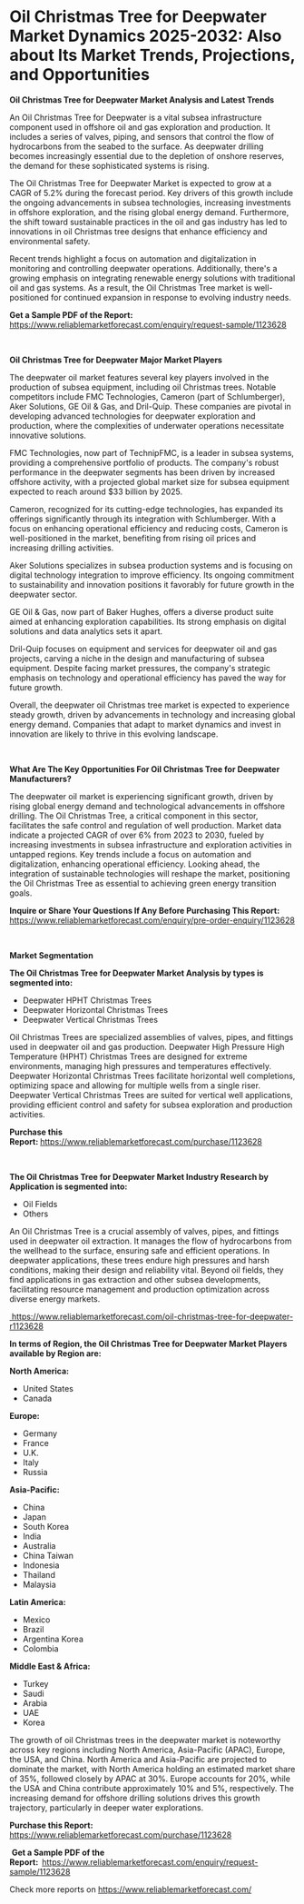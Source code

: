 <p><h1>Oil Christmas Tree for Deepwater Market Dynamics 2025-2032: Also about Its Market Trends, Projections, and Opportunities</h1></p><p><strong>Oil Christmas Tree for Deepwater Market Analysis and Latest Trends</strong></p>
<p><p>An Oil Christmas Tree for Deepwater is a vital subsea infrastructure component used in offshore oil and gas exploration and production. It includes a series of valves, piping, and sensors that control the flow of hydrocarbons from the seabed to the surface. As deepwater drilling becomes increasingly essential due to the depletion of onshore reserves, the demand for these sophisticated systems is rising.</p><p>The Oil Christmas Tree for Deepwater Market is expected to grow at a CAGR of 5.2% during the forecast period. Key drivers of this growth include the ongoing advancements in subsea technologies, increasing investments in offshore exploration, and the rising global energy demand. Furthermore, the shift toward sustainable practices in the oil and gas industry has led to innovations in oil Christmas tree designs that enhance efficiency and environmental safety.</p><p>Recent trends highlight a focus on automation and digitalization in monitoring and controlling deepwater operations. Additionally, there's a growing emphasis on integrating renewable energy solutions with traditional oil and gas systems. As a result, the Oil Christmas Tree market is well-positioned for continued expansion in response to evolving industry needs.</p></p>
<p><strong>Get a Sample PDF of the Report:&nbsp;</strong> <a href="https://www.reliablemarketforecast.com/enquiry/request-sample/1123628?utm_campaign=2193&utm_medium=2&utm_source=Github&utm_content=ia&utm_term=05022025&utm_id=oil-christmas-tree-for-deepwater">https://www.reliablemarketforecast.com/enquiry/request-sample/1123628</a></p>
<p>&nbsp;</p>
<p><strong>Oil Christmas Tree for Deepwater Major Market Players</strong></p>
<p><p>The deepwater oil market features several key players involved in the production of subsea equipment, including oil Christmas trees. Notable competitors include FMC Technologies, Cameron (part of Schlumberger), Aker Solutions, GE Oil & Gas, and Dril-Quip. These companies are pivotal in developing advanced technologies for deepwater exploration and production, where the complexities of underwater operations necessitate innovative solutions.</p><p>FMC Technologies, now part of TechnipFMC, is a leader in subsea systems, providing a comprehensive portfolio of products. The company's robust performance in the deepwater segments has been driven by increased offshore activity, with a projected global market size for subsea equipment expected to reach around $33 billion by 2025. </p><p>Cameron, recognized for its cutting-edge technologies, has expanded its offerings significantly through its integration with Schlumberger. With a focus on enhancing operational efficiency and reducing costs, Cameron is well-positioned in the market, benefiting from rising oil prices and increasing drilling activities.</p><p>Aker Solutions specializes in subsea production systems and is focusing on digital technology integration to improve efficiency. Its ongoing commitment to sustainability and innovation positions it favorably for future growth in the deepwater sector.</p><p>GE Oil & Gas, now part of Baker Hughes, offers a diverse product suite aimed at enhancing exploration capabilities. Its strong emphasis on digital solutions and data analytics sets it apart.</p><p>Dril-Quip focuses on equipment and services for deepwater oil and gas projects, carving a niche in the design and manufacturing of subsea equipment. Despite facing market pressures, the company's strategic emphasis on technology and operational efficiency has paved the way for future growth.</p><p>Overall, the deepwater oil Christmas tree market is expected to experience steady growth, driven by advancements in technology and increasing global energy demand. Companies that adapt to market dynamics and invest in innovation are likely to thrive in this evolving landscape.</p></p>
<p>&nbsp;</p>
<p><strong>What Are The Key Opportunities For Oil Christmas Tree for Deepwater Manufacturers?</strong></p>
<p><p>The deepwater oil market is experiencing significant growth, driven by rising global energy demand and technological advancements in offshore drilling. The Oil Christmas Tree, a critical component in this sector, facilitates the safe control and regulation of well production. Market data indicate a projected CAGR of over 6% from 2023 to 2030, fueled by increasing investments in subsea infrastructure and exploration activities in untapped regions. Key trends include a focus on automation and digitalization, enhancing operational efficiency. Looking ahead, the integration of sustainable technologies will reshape the market, positioning the Oil Christmas Tree as essential to achieving green energy transition goals.</p></p>
<p><strong>Inquire or Share Your Questions If Any Before Purchasing This Report:</strong> <a href="https://www.reliablemarketforecast.com/enquiry/pre-order-enquiry/1123628?utm_campaign=2193&utm_medium=2&utm_source=Github&utm_content=ia&utm_term=05022025&utm_id=oil-christmas-tree-for-deepwater">https://www.reliablemarketforecast.com/enquiry/pre-order-enquiry/1123628</a></p>
<p>&nbsp;</p>
<p><strong>Market Segmentation</strong></p>
<p><strong>The Oil Christmas Tree for Deepwater Market Analysis by types is segmented into:</strong></p>
<p><ul><li>Deepwater HPHT Christmas Trees</li><li>Deepwater Horizontal Christmas Trees</li><li>Deepwater Vertical Christmas Trees</li></ul></p>
<p><p>Oil Christmas Trees are specialized assemblies of valves, pipes, and fittings used in deepwater oil and gas production. Deepwater High Pressure High Temperature (HPHT) Christmas Trees are designed for extreme environments, managing high pressures and temperatures effectively. Deepwater Horizontal Christmas Trees facilitate horizontal well completions, optimizing space and allowing for multiple wells from a single riser. Deepwater Vertical Christmas Trees are suited for vertical well applications, providing efficient control and safety for subsea exploration and production activities.</p></p>
<p><strong>Purchase this Report:&nbsp;</strong><a href="https://www.reliablemarketforecast.com/purchase/1123628?utm_campaign=2193&utm_medium=2&utm_source=Github&utm_content=ia&utm_term=05022025&utm_id=oil-christmas-tree-for-deepwater">https://www.reliablemarketforecast.com/purchase/1123628</a></p>
<p>&nbsp;</p>
<p><strong>The Oil Christmas Tree for Deepwater Market Industry Research by Application is segmented into:</strong></p>
<p><ul><li>Oil Fields</li><li>Others</li></ul></p>
<p><p>An Oil Christmas Tree is a crucial assembly of valves, pipes, and fittings used in deepwater oil extraction. It manages the flow of hydrocarbons from the wellhead to the surface, ensuring safe and efficient operations. In deepwater applications, these trees endure high pressures and harsh conditions, making their design and reliability vital. Beyond oil fields, they find applications in gas extraction and other subsea developments, facilitating resource management and production optimization across diverse energy markets.</p></p>
<p><a href="https://www.reliablemarketforecast.com/oil-christmas-tree-for-deepwater-r1123628?utm_campaign=2193&utm_medium=2&utm_source=Github&utm_content=ia&utm_term=05022025&utm_id=oil-christmas-tree-for-deepwater">&nbsp;https://www.reliablemarketforecast.com/oil-christmas-tree-for-deepwater-r1123628</a></p>
<p><strong>In terms of Region, the Oil Christmas Tree for Deepwater Market Players available by Region are:</strong></p>
<p>
    <p> <strong> North America: </strong>
        <ul>
            <li>United States</li>
            <li>Canada</li>
        </ul>
        </p> 
    <p> <strong> Europe: </strong>
        <ul>
            <li>Germany</li>
            <li>France</li>
            <li>U.K.</li>
            <li>Italy</li>
            <li>Russia</li>
        </ul>
        </p> 
    <p> <strong> Asia-Pacific: </strong>
        <ul>
            <li>China</li>
            <li>Japan</li>
            <li>South Korea</li>
            <li>India</li>
            <li>Australia</li>
            <li>China Taiwan</li>
            <li>Indonesia</li>
            <li>Thailand</li>
            <li>Malaysia</li>
        </ul>
        </p> 
    <p> <strong> Latin America: </strong>
        <ul>
            <li>Mexico</li>
            <li>Brazil</li>
            <li>Argentina Korea</li>
            <li>Colombia</li>
        </ul>
        </p> 
    <p> <strong> Middle East & Africa: </strong>
        <ul>
            <li>Turkey</li>
            <li>Saudi</li>
            <li>Arabia</li>
            <li>UAE</li>
            <li>Korea</li>
        </ul>
    </p>
    </p>
<p><p>The growth of oil Christmas trees in the deepwater market is noteworthy across key regions including North America, Asia-Pacific (APAC), Europe, the USA, and China. North America and Asia-Pacific are projected to dominate the market, with North America holding an estimated market share of 35%, followed closely by APAC at 30%. Europe accounts for 20%, while the USA and China contribute approximately 10% and 5%, respectively. The increasing demand for offshore drilling solutions drives this growth trajectory, particularly in deeper water explorations.</p></p>
<p><strong>Purchase this Report: </strong><a href="https://www.reliablemarketforecast.com/purchase/1123628?utm_campaign=2193&utm_medium=2&utm_source=Github&utm_content=ia&utm_term=05022025&utm_id=oil-christmas-tree-for-deepwater">https://www.reliablemarketforecast.com/purchase/1123628</a></p>
<p>&nbsp;<strong>Get a Sample PDF of the Report:&nbsp;&nbsp;</strong><a href="https://www.reliablemarketforecast.com/enquiry/request-sample/1123628?utm_campaign=2193&utm_medium=2&utm_source=Github&utm_content=ia&utm_term=05022025&utm_id=oil-christmas-tree-for-deepwater">https://www.reliablemarketforecast.com/enquiry/request-sample/1123628</a></p>
<p><strong></strong></p>
<p>Check more reports on <a href="https://www.reliablemarketforecast.com/?utm_campaign=2193&utm_medium=2&utm_source=Github&utm_content=ia&utm_term=05022025&utm_id=oil-christmas-tree-for-deepwater">https://www.reliablemarketforecast.com/</a></p>